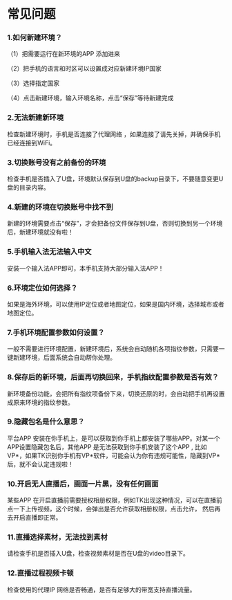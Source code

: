 # 常见问题

### 1.如何新建环境？

（1）把需要运行在新环境的APP 添加进来

（2）把手机的语言和时区可以设置成对应新建环境IP国家

（3）选择指定国家

（4）点击新建环境，输入环境名称，点击“保存”等待新建完成

### 2.无法新建新环境

检查新建环境时，手机是否连接了代理网络 ，如果连接了请先关掉，并确保手机已经连接到WiFi。

### 3.切换账号没有之前备份的环境

检查手机是否插入了U盘，环境默认保存到U盘的backup目录下，不要随意变更U盘的目录内容。

### 4.新建的环境在切换账号中找不到

新建的环境需要点击“保存”，才会把备份文件保存到U盘，否则切换到另一个环境后，新建环境就没有啦！

### 5.手机输入法无法输入中文

安装一个输入法APP即可，本手机支持大部分输入法APP！

### 6.环境定位如何选择？

如果是海外环境，可以使用IP定位或者地图定位，如果是国内环境，选择城市或者地图定位。

### 7.手机环境配置参数如何设置？

一般不需要进行环境配置，新建环境后，系统会自动随机各项指纹参数，只需要一键新建环境，后面系统会自动帮你处理。

### 8.保存后的新环境，后面再切换回来，手机指纹配置参数是否有效？

新环境备份功能，会把所有指纹项备份下来，切换还原的时，会自动把手机再设置成原来环境的指纹参数。

### 9.隐藏包名是什么意思？

平台APP 安装在你手机上，是可以获取到你手机上都安装了哪些APP。对某一个APP设置隐藏包名后，其他APP 是无法获取到你手机安装了这个APP , 比如VP\*，如果TK识别你手机有VP\*软件，可能会认为你有违规可能性，隐藏到VP\*后，就不会认定违规啦！

### 10.开启无人直播后，画面一片黑，没有任何画面

某些APP 在开启直播前需要授权相册权限，例如TK出现这种情况，可以在直播前点一下上传视频，这个时候，会弹出是否允许获取相册权限，点击允许， 然后再去开启直播即正常。

### 11.直播选择素材，无法找到素材

请检查手机是否插入U盘，检查视频素材是否在U盘的video目录下。

### 12.直播过程视频卡顿

检查使用的代理IP 网络是否畅通，是否有足够大的带宽支持直播流量。
